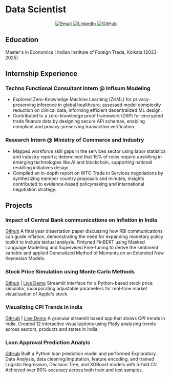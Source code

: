 # Data Scientist

<p align="center">
  <a href="mailto:abhirupguhathakurta5@gmail.com">
    <img src="https://img.shields.io/badge/Email-D14836?style=for-the-badge&logo=gmail&logoColor=white" alt="Email">
  </a>
  <a href="https://www.linkedin.com/in/abhirup-guhathakurta/">
    <img src="https://img.shields.io/badge/LinkedIn-0077B5?style=for-the-badge&logo=linkedin&logoColor=white" alt="LinkedIn">
  </a>
  <a href="https://github.com/Green2410">
    <img src="https://img.shields.io/badge/GitHub-100000?style=for-the-badge&logo=github&logoColor=white" alt="GitHub">
  </a>
</p>

## Education
Master's in Economics | Indian Institute of Foreign Trade, Kolkata (2023-2025)

## Internship Experience
### Techno Functional Consultant Intern @ Infisum Modeling
- Explored Zero-Knowledge Machine Learning (ZKML) for privacy-preserving  inference in global healthcare; assessed model complexity reduction on clinical data, informing efficient decentralized ML design.
- Contributed to a zero-knowledge proof framework (ZKP) for encrypted trade finance data by designing secure API schemas, enabling compliant and privacy-preserving transaction verification.

### Research Intern @ Ministry of Commerce and Industry
- Mapped workforce skill gaps in the services sector using labor statistics and industry reports; determined that 15% of roles require upskilling in emerging technologies like AI and blockchain, supporting national reskilling initiatives design.
- Compiled an in-depth report on WTO Trade in Services negotiations by synthesizing member country proposals and minutes; insights contributed to evidence-based policymaking and international negotiation strategy.

## Projects
### Impact of Central Bank communications on Inflation in India
[Github](https://github.com/Green2410/RBI_sentiment)
A final year dissertation paper discussing how RBI communications can guide inflation, demonstrating the need for expanding monetary policy toolkit to include textual analysis. Fintuned FinBERT using Masked Language Modelling and Supervised Fine-tuning to derive the sentiment variable and applied Generalized Method of Moments on an Extended New Keynesian Models.

### Stock Price Simulation using Monte Carlo Methods
[Github](https://github.com/Green2410/Stock-Price-Simulator) | [Live Demo](https://stock-price-simulator.streamlit.app/)
Streamlit interface for a Python-based stock price simulator, incorporating adjustable parameters for real-time market visualization of Apple's stock.

### Visualizing CPI Trends in India
[GitHub](https://github.com/Green2410/Dash-app-for-CPI) | [Live Demo](https://cpi-visualization-app.streamlit.app/)
A granular streamlit based app that shows CPI trends in India. Created 12 interactive visualizations using Plotly analysing trends across sectors, products and states in India.

###  Loan Approval Prediction Analyis
[GitHub](https://github.com/Green2410/Financial-Loan-Prediction)
Built a Python loan prediction model and performed Exploratory Data Analysis, data cleaning/imputation, feature encoding, and trained Logistic Regression, Decision Tree, and XGBoost models with 5-fold CV. Achieved over 80% accuracy across both train and test samples.


 
